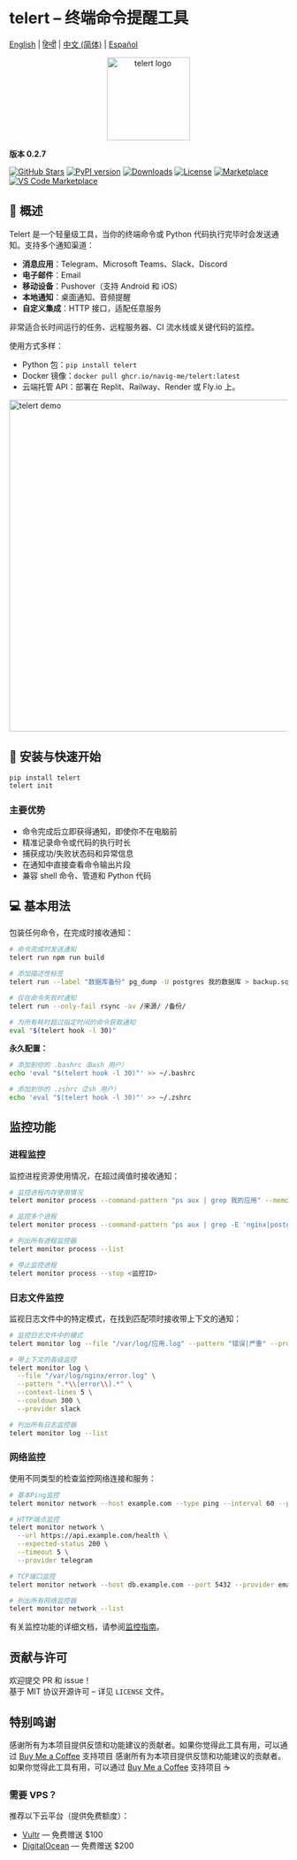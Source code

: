 
# telert – 终端命令提醒工具

[English](README.md) | [हिन्दी](README.hi.md) | [中文 (简体)](README.zh-CN.md) | [Español](README.es.md)

<p align="center">
  <img src="https://github.com/navig-me/telert/raw/main/telert.png" alt="telert logo" width="150">
</p>

**版本 0.2.7**

[![GitHub Stars](https://img.shields.io/github/stars/navig-me/telert?style=social)](https://github.com/navig-me/telert/stargazers)
[![PyPI version](https://img.shields.io/pypi/v/telert)](https://pypi.org/project/telert/)
[![Downloads](https://static.pepy.tech/personalized-badge/telert?period=month&units=international_system&left_color=grey&right_color=blue&left_text=downloads)](https://pepy.tech/project/telert)
[![License](https://img.shields.io/github/license/navig-me/telert)](https://github.com/navig-me/telert/blob/main/docs/LICENSE)
[![Marketplace](https://img.shields.io/badge/GitHub%20Marketplace-Use%20this%20Action-blue?logo=github)](https://github.com/marketplace/actions/telert-run)
[![VS Code Marketplace](https://vsmarketplacebadges.dev/version/Navig.telert-vscode.svg?subject=VS%20Code%20Marketplace&style=flat-square)](https://marketplace.visualstudio.com/items?itemName=Navig.telert-vscode)

## 📱 概述

Telert 是一个轻量级工具，当你的终端命令或 Python 代码执行完毕时会发送通知。支持多个通知渠道：

- **消息应用**：Telegram、Microsoft Teams、Slack、Discord
- **电子邮件**：Email
- **移动设备**：Pushover（支持 Android 和 iOS）
- **本地通知**：桌面通知、音频提醒
- **自定义集成**：HTTP 接口，适配任意服务

非常适合长时间运行的任务、远程服务器、CI 流水线或关键代码的监控。

使用方式多样：
- Python 包：`pip install telert`
- Docker 镜像：`docker pull ghcr.io/navig-me/telert:latest`
- 云端托管 API：部署在 Replit、Railway、Render 或 Fly.io 上。

<img src="https://github.com/navig-me/telert/raw/main/docs/telert-demo.svg" alt="telert demo" width="600">

## 🚀 安装与快速开始

```bash
pip install telert
telert init
```

### 主要优势

- 命令完成后立即获得通知，即使你不在电脑前
- 精准记录命令或代码的执行时长
- 捕获成功/失败状态码和异常信息
- 在通知中直接查看命令输出片段
- 兼容 shell 命令、管道和 Python 代码

## 💻 基本用法

包装任何命令，在完成时接收通知：

```bash
# 命令完成时发送通知
telert run npm run build

# 添加描述性标签
telert run --label "数据库备份" pg_dump -U postgres 我的数据库 > backup.sql

# 仅在命令失败时通知
telert run --only-fail rsync -av /来源/ /备份/

# 为所有耗时超过指定时间的命令获取通知
eval "$(telert hook -l 30)"
```

**永久配置：**

```bash
# 添加到你的 .bashrc（Bash 用户）
echo 'eval "$(telert hook -l 30)"' >> ~/.bashrc

# 添加到你的 .zshrc（Zsh 用户）
echo 'eval "$(telert hook -l 30)"' >> ~/.zshrc
```

## 监控功能

### 进程监控

监控进程资源使用情况，在超过阈值时接收通知：

```bash
# 监控进程内存使用情况
telert monitor process --command-pattern "ps aux | grep 我的应用" --memory-threshold 2G

# 监控多个进程
telert monitor process --command-pattern "ps aux | grep -E 'nginx|postgres'" --cpu-threshold 80

# 列出所有进程监控器
telert monitor process --list

# 停止监控进程
telert monitor process --stop <监控ID>
```

### 日志文件监控

监视日志文件中的特定模式，在找到匹配项时接收带上下文的通知：

```bash
# 监控日志文件中的模式
telert monitor log --file "/var/log/应用.log" --pattern "错误|严重" --provider telegram

# 带上下文的高级监控
telert monitor log \
  --file "/var/log/nginx/error.log" \
  --pattern ".*\\[error\\].*" \
  --context-lines 5 \
  --cooldown 300 \
  --provider slack

# 列出所有日志监控器
telert monitor log --list
```

### 网络监控

使用不同类型的检查监控网络连接和服务：

```bash
# 基本Ping监控
telert monitor network --host example.com --type ping --interval 60 --provider slack

# HTTP端点监控
telert monitor network \
  --url https://api.example.com/health \
  --expected-status 200 \
  --timeout 5 \
  --provider telegram

# TCP端口监控
telert monitor network --host db.example.com --port 5432 --provider email

# 列出所有网络监控器
telert monitor network --list
```

有关监控功能的详细文档，请参阅[监控指南](https://github.com/navig-me/telert/blob/main/docs/MONITORING.md)。

## 贡献与许可

欢迎提交 PR 和 issue！  
基于 MIT 协议开源许可 – 详见 `LICENSE` 文件。

## 特别鸣谢

感谢所有为本项目提供反馈和功能建议的贡献者。如果你觉得此工具有用，可以通过 [Buy Me a Coffee](https://www.buymeacoffee.com/mihirk) 支持项目 
感谢所有为本项目提供反馈和功能建议的贡献者。如果你觉得此工具有用，可以通过 [Buy Me a Coffee](https://www.buymeacoffee.com/mihirk) 支持项目 ☕

### 需要 VPS？

推荐以下云平台（提供免费额度）：

- [Vultr](https://www.vultr.com/?ref=9752934-9J) — 免费赠送 $100
- [DigitalOcean](https://m.do.co/c/cdf2b5a182f2) — 免费赠送 $200
